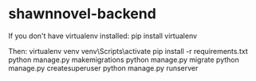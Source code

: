 # shawnnovel-backend

If you don't have virtualenv installed:
	pip install virtualenv

	
Then:
	virtualenv venv
	venv\Scripts\activate
	pip install -r requirements.txt
	python manage.py makemigrations
	python manage.py migrate
	python manage.py createsuperuser
	python manage.py runserver
